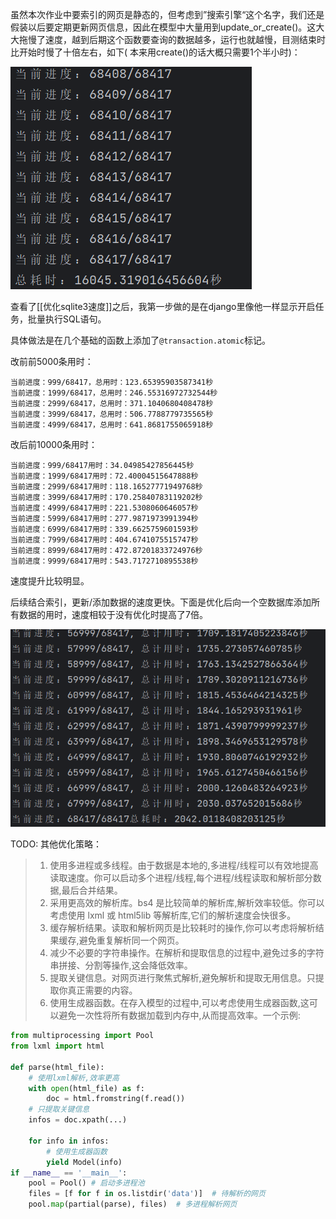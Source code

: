 虽然本次作业中要索引的网页是静态的，但考虑到”搜索引擎“这个名字，我们还是假装以后要定期更新网页信息，因此在模型中大量用到update_or_create()。这大大拖慢了速度，越到后期这个函数要查询的数据越多，运行也就越慢，目测结束时比开始时慢了十倍左右，如下(
本来用create()的话大概只需要1个半小时)：

![154539f60afffe37484adfed07f1d9c4_MD5.png](pictures%2F4.%20%E9%80%9F%E5%BA%A6%E4%BC%98%E5%8C%96%2F154539f60afffe37484adfed07f1d9c4_MD5.png)

查看了[[优化sqlite3速度]]之后，我第一步做的是在django里像他一样显示开启任务，批量执行SQL语句。

具体做法是在几个基础的函数上添加了`@transaction.atomic`标记。

改前前5000条用时：
```
当前进度：999/68417，总用时：123.65395903587341秒
当前进度：1999/68417，总用时：246.55316972732544秒
当前进度：2999/68417，总用时：371.1040680408478秒
当前进度：3999/68417，总用时：506.7788779735565秒
当前进度：4999/68417，总用时：641.8681755065918秒
```

改后前10000条用时：
```
当前进度：999/68417用时：34.04985427856445秒
当前进度：1999/68417用时：72.40004515647888秒
当前进度：2999/68417用时：118.16527771949768秒
当前进度：3999/68417用时：170.25840783119202秒
当前进度：4999/68417用时：221.5308060646057秒
当前进度：5999/68417用时：277.9871973991394秒
当前进度：6999/68417用时：339.6625759601593秒
当前进度：7999/68417用时：404.6741075515747秒
当前进度：8999/68417用时：472.87201833724976秒
当前进度：9999/68417用时：543.7172710895538秒
```

速度提升比较明显。

后续结合索引，更新/添加数据的速度更快。下面是优化后向一个空数据库添加所有数据的用时，速度相较于没有优化时提高了7倍。

![76d98faade2f6beb28b5a55cdddee671_MD5.png](pictures%2F4.%20%E9%80%9F%E5%BA%A6%E4%BC%98%E5%8C%96%2F76d98faade2f6beb28b5a55cdddee671_MD5.png)

TODO: 其他优化策略：

> 1. 使用多进程或多线程。由于数据是本地的,多进程/线程可以有效地提高读取速度。你可以启动多个进程/线程,每个进程/线程读取和解析部分数据,最后合并结果。
> 2.  采用更高效的解析库。bs4 是比较简单的解析库,解析效率较低。你可以考虑使用 lxml 或 html5lib 等解析库,它们的解析速度会快很多。
> 3. 缓存解析结果。读取和解析网页是比较耗时的操作,你可以考虑将解析结果缓存,避免重复解析同一个网页。
> 4. 减少不必要的字符串操作。在解析和提取信息的过程中,避免过多的字符串拼接、分割等操作,这会降低效率。
> 5. 提取关键信息。对网页进行聚焦式解析,避免解析和提取无用信息。只提取你真正需要的内容。
> 6. 使用生成器函数。在存入模型的过程中,可以考虑使用生成器函数,这可以避免一次性将所有数据加载到内存中,从而提高效率。一个示例:
> 
```python
from multiprocessing import Pool
from lxml import html

def parse(html_file):
    # 使用lxml解析,效率更高
    with open(html_file) as f:
        doc = html.fromstring(f.read())
    # 只提取关键信息
    infos = doc.xpath(...)  
    
    for info in infos:
        # 使用生成器函数
        yield Model(info) 
if __name__ == '__main__':
    pool = Pool() # 启动多进程池
    files = [f for f in os.listdir('data')]  # 待解析的网页
    pool.map(partial(parse), files)  # 多进程解析网页
```
